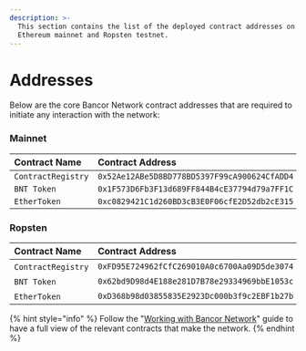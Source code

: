 ```yaml
---
description: >-
  This section contains the list of the deployed contract addresses on both the
  Ethereum mainnet and Ropsten testnet.
---
```


# Addresses

Below are the core Bancor Network contract addresses that are required to initiate any interaction with the network:

### Mainnet <a id="mainnet"></a>

| **Contract Name** | Contract Address |
| :--- | :--- |
| `ContractRegistry​` | `0x52Ae12ABe5D8BD778BD5397F99cA900624CfADD4` |
| `​BNT Token​` | `0x1F573D6Fb3F13d689FF844B4cE37794d79a7FF1C` |
| `EtherToken` | `0xc0829421C1d260BD3cB3E0F06cfE2D52db2cE315` |

### Ropsten <a id="ropsten"></a>

| **Contract Name** | Contract Address |
| :--- | :--- |
| ​`ContractRegistry​` | `0xFD95E724962fCfC269010A0c6700Aa09D5de3074` |
| ​`BNT Token`​ | `0x62bd9D98d4E188e281D7B78e29334969bbE1053c` |
| ​`EtherToken`​ | `0xD368b98d03855835E2923Dc000b3f9c2EBF1b27b`[ ](https://docs.bancor.network/user-guides/network-data-and-stats) |

{% hint style="info" %}
Follow the "[Working with Bancor Network](../developer-quick-start/working-with-bancor-network.md)" guide to have a full view of the relevant contracts that make the network.
{% endhint %}

